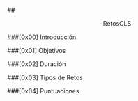 ##<center>RetosCLS</center>

###[0x00] Introducción

###[0x01] Objetivos

###[0x02] Duración

###[0x03] Tipos de Retos

###[0x04] Puntuaciones
